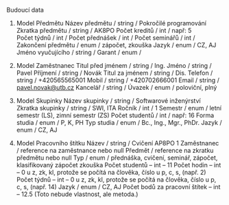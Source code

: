 Budoucí data

1. Model Předmětu
Název předmětu / string / Pokročilé programování
Zkratka předmětu / string / AK8PO
Počet kreditů / int / např: 5  
Počet týdnů / int /
Počet přednášek / int /
Počet seminářů / int /
Zakončení předmětu / enum / zápočet, zkouška
Jazyk / enum / CZ, AJ
Jméno vyučujícího / string /
Garant / enum / 

2. Model Zaměstnanec
Titul před jménem / string / Ing.
Jméno / string / Pavel
Příjmení / string / Novák
Titul za jménem / string / Dis.
Telefon / string / +420565565001
Mobil / string / +420702666001
Email / string / pavel.novak@utb.cz
Kancelář / string / 
Úvazek / enum / poloviční, plný

3. Model Skupinky
Název skupinky / string / Softwarové inženýrství
Zkratka skupinky / string / SWI, ITA
Ročník / int / 1
Semestr / enum / letní semestr (LS), zimní semestr (ZS)
Počet studentů / int / např: 16
Forma studia / enum / P, K, PH
Typ studia / enum / Bc., Ing., Mgr., PhDr.
Jazyk / enum / CZ, AJ


4. Model Pracovního štítku
Název / string / Cvičení AP8PO 1
Zaměstnanec / reference na zaměstnance nebo null
Předmět / reference na zkratku předmětu nebo null 
Typ / enum / přednáška, cvičení, seminář, zápočet, klasifikovaný zápočet zkouška
Počet studentů – int – 11
Počet hodin – int – 0 u z, zk, kl, protože se počítá na člověka, číslo u p, c, s, (např. 2)
Počet týdnů – int – 0 u z, zk, kl, protože se počítá na člověka, číslo u p, c, s, (např. 14)
Jazyk / enum / CZ, AJ
Počet bodů za pracovní štítek – int – 12.5 (Toto nebude vlastnost, ale metoda.)
